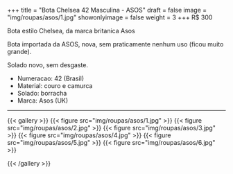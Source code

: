 +++
title = "Bota Chelsea 42 Masculina - ASOS"
draft = false
image = "img/roupas/asos/1.jpg"
showonlyimage = false
weight = 3
+++
<span class="price">R$ 300</span>

Bota estilo Chelsea, da marca britanica Asos
<!--more-->

Bota importada da ASOS, nova, sem praticamente nenhum uso (ficou muito grande).

Solado novo, sem desgaste.

- Numeracao: 42 (Brasil)
- Material: couro e camurca
- Solado: borracha
- Marca: Asos (UK)

---

{{< gallery >}}
{{< figure src="img/roupas/asos/1.jpg" >}}
{{< figure src="img/roupas/asos/2.jpg" >}}
{{< figure src="img/roupas/asos/3.jpg" >}}
{{< figure src="img/roupas/asos/4.jpg" >}}
{{< figure src="img/roupas/asos/5.jpg" >}}
{{< figure src="img/roupas/asos/6.jpg" >}}

{{< /gallery >}}
